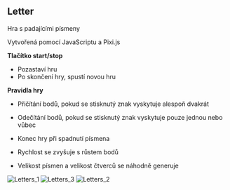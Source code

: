 <h2>Letter</h2>

Hra s padajícími písmeny

Vytvořená pomocí JavaScriptu a Pixi.js

<strong>Tlačítko start/stop</strong>

- Pozastaví hru
- Po skončení hry, spustí novou hru

<strong>Pravidla hry</strong>

- Přičítání bodů, pokud se stisknutý znak vyskytuje alespoň dvakrát
- Odečítání bodů, pokud se stisknutý znak vyskytuje pouze jednou nebo vůbec
- Konec hry při spadnutí písmena
- Rychlost se zvyšuje s růstem bodů

- Velikost písmen a velikost čtverců se náhodně generuje

![Letters_1](https://github.com/LukaBrychta/Letters/assets/134295729/f5623f27-ae17-4105-b39f-f9a16f8208b2)
![Letters_3](https://github.com/LukaBrychta/Letters/assets/134295729/b11946a1-2ed4-4dcd-aa2a-4a21d5fba4cf)
![Letters_2](https://github.com/LukaBrychta/Letters/assets/134295729/7823491c-9c8a-46ae-b748-35355b916168)
